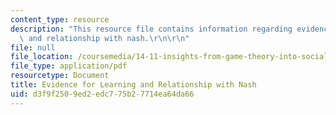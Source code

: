 ```yaml
---
content_type: resource
description: "This resource file contains information regarding evidence for learning\
  \ and relationship with nash.\r\n\r\n"
file: null
file_location: /coursemedia/14-11-insights-from-game-theory-into-social-behavior-fall-2013/d3f9f2509ed2edc775b27714ea64da66_MIT14_11F13_Learning.pdf
file_type: application/pdf
resourcetype: Document
title: Evidence for Learning and Relationship with Nash
uid: d3f9f250-9ed2-edc7-75b2-7714ea64da66
---
```


